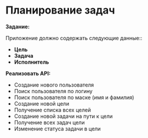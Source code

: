 # Планирование задач

**Задание:**

Приложение должно содержать следующие данные::
- **Цель**
- **Задача**
- **Исполнитель**

**Реализовать API:**
- Создание нового пользователя
- Поиск пользователя по логину
- Поиск пользователя по маске (имя и фамилия)
- Создание новой цели
- Получение списка всех целей
- Создание новой задачи на пути к цели
- Получение всех задач цели
- Изменение статуса задачи в цели